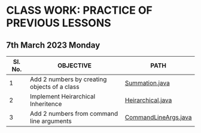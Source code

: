 # CLASS WORK: PRACTICE OF PREVIOUS LESSONS

## 7th March 2023 Monday

| Sl. No. | OBJECTIVE                                    | PATH                                           |
| ------- | -------------------------------------------- | ---------------------------------------------- |
| 1       | Add 2 numbers by creating objects of a class | [Summation.java](./Summation.java)             |
| 2       | Implement Heirarchical Inheritence           | [Heirarchical.java](./Heirarchical.java)       |
| 3       | Add 2 numbers from command line arguments    | [CommandLineArgs.java](./CommandLineArgs.java) |

